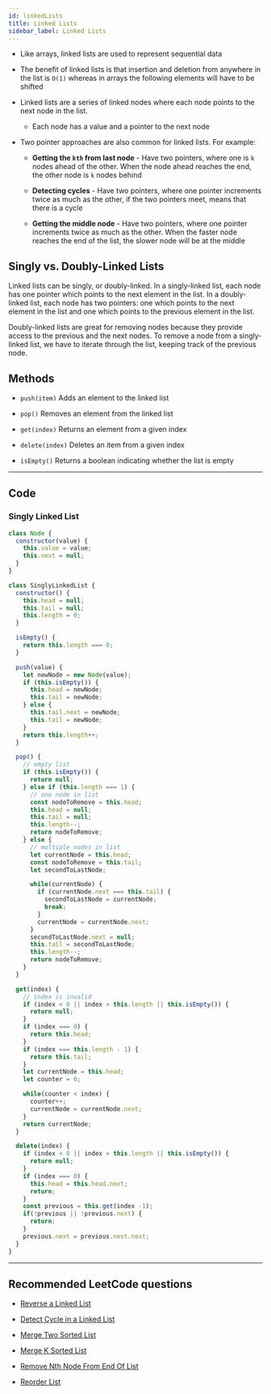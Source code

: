 ```yaml
---
id: linkedLists
title: Linked Lists
sidebar_label: Linked Lists
---
```


- Like arrays, linked lists are used to represent sequential data

- The benefit of linked lists is that insertion and deletion from anywhere in the list is `O(1)` whereas in arrays the following elements will have to be shifted

- Linked lists are a series of linked nodes where each node points to the
next node in the list.

  - Each node has a value and a pointer to the next node

- Two pointer approaches are also common for linked lists. For example:

  - **Getting the `kth` from last node** - Have two pointers, where one is `k` nodes ahead of the other. When the node ahead reaches the end, the other node is `k` nodes behind

  - **Detecting cycles** - Have two pointers, where one pointer increments twice as much as the other, if the two pointers meet, means that there is a cycle

  - **Getting the middle node** - Have two pointers, where one pointer increments twice as much as the other. When the faster node reaches the end of the list, the slower node will be at the middle

## Singly vs. Doubly-Linked Lists

Linked lists can be singly, or doubly-linked. In a singly-linked list, each
node has one pointer which points to the next element in the list. In a
doubly-linked list, each node has two pointers: one which points to the
next element in the list and one which points to the previous element in
the list.

Doubly-linked lists are great for removing nodes because they provide
access to the previous and the next nodes. To remove a node from a
singly-linked list, we have to iterate through the list, keeping track of
the previous node.

## Methods

- `push(item)` Adds an element to the linked list

- `pop()` Removes an element from the linked list

- `get(index)` Returns an element from a given index

- `delete(index)` Deletes an item from a given index

- `isEmpty()` Returns a boolean indicating whether the list is empty

---

## Code

### Singly Linked List

```js
class Node {
  constructor(value) {
    this.value = value;
    this.next = null;
  }
}

class SinglyLinkedList {
  constructor() {
    this.head = null;
    this.tail = null;
    this.length = 0;
  }

  isEmpty() {
    return this.length === 0;
  }

  push(value) {
    let newNode = new Node(value);
    if (this.isEmpty()) {
      this.head = newNode;
      this.tail = newNode;
    } else {
      this.tail.next = newNode;
      this.tail = newNode;
    }
    return this.length++;
  }

  pop() {
    // empty list
    if (this.isEmpty()) {
      return null;
    } else if (this.length === 1) {
      // one node in list
      const nodeToRemove = this.head;
      this.head = null;
      this.tail = null;
      this.length--;
      return nodeToRemove;
    } else {
      // multiple nodes in list
      let currentNode = this.head;
      const nodeToRemove = this.tail;
      let secondToLastNode;

      while(currentNode) {
        if (currentNode.next === this.tail) {
          secondToLastNode = currentNode;
          break;
        }
        currentNode = currentNode.next;
      }
      secondToLastNode.next = null;
      this.tail = secondToLastNode;
      this.length--;
      return nodeToRemove;
    }
  }

  get(index) {
    // index is invalid
    if (index < 0 || index > this.length || this.isEmpty()) {
      return null;
    }
    if (index === 0) {
      return this.head;
    }
    if (index === this.length - 1) {
      return this.tail;
    }
    let currentNode = this.head;
    let counter = 0;

    while(counter < index) {
      counter++;
      currentNode = currentNode.next;
    }
    return currentNode;
  }

  delete(index) {
    if (index < 0 || index > this.length || this.isEmpty()) {
      return null;
    }
    if (index === 0) {
      this.head = this.head.next;
      return;
    }
    const previous = this.get(index -1);
    if(!previous || !previous.next) {
      return;
    }
    previous.next = previous.next.next;
  }
}
```

---

## Recommended LeetCode questions

- [Reverse a Linked List](https://leetcode.com/problems/reverse-linked-list/)

- [Detect Cycle in a Linked List](https://leetcode.com/problems/linked-list-cycle/)

- [Merge Two Sorted List](https://leetcode.com/problems/merge-two-sorted-lists/)

- [Merge K Sorted List](https://leetcode.com/problems/merge-k-sorted-lists/)

- [Remove Nth Node From End Of List](https://leetcode.com/problems/remove-nth-node-from-end-of-list/)

- [Reorder List](https://leetcode.com/problems/reorder-list/)
